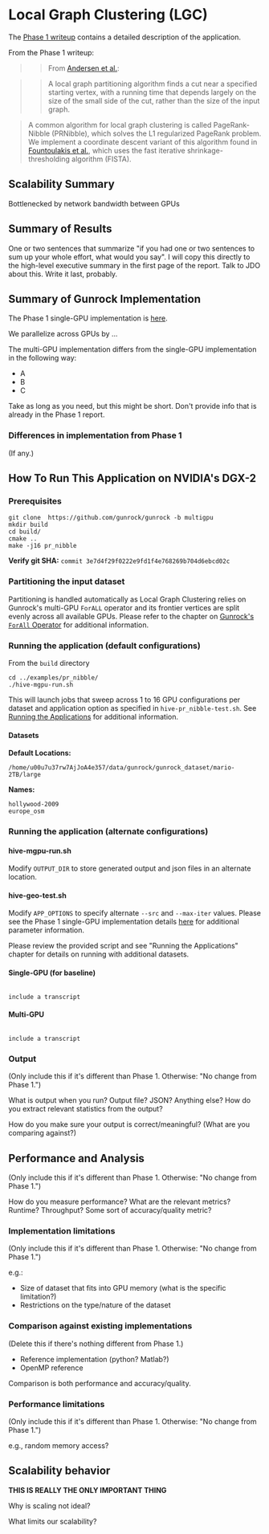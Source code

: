# Local Graph Clustering (LGC)

The [Phase 1 writeup]((../hive/hive_pr_nibble.md)) contains a detailed description of the application.

From the Phase 1 writeup:

>>From [Andersen et al.](https://projecteuclid.org/euclid.im/1243430567):

>> A local graph partitioning algorithm finds a cut near a specified starting vertex, with a running time that depends largely on the size of the small side of the cut, rather than the size of the input graph.

>A common algorithm for local graph clustering is called PageRank-Nibble (PRNibble), which solves the L1 regularized PageRank problem. We implement a coordinate descent variant of this algorithm found in [Fountoulakis et al.](https://arxiv.org/pdf/1602.01886.pdf), which uses the fast iterative shrinkage-thresholding algorithm (FISTA).

## Scalability Summary

Bottlenecked by network bandwidth between GPUs

## Summary of Results

One or two sentences that summarize "if you had one or two sentences to sum up your whole effort, what would you say". I will copy this directly to the high-level executive summary in the first page of the report. Talk to JDO about this. Write it last, probably.

## Summary of Gunrock Implementation

The Phase 1 single-GPU implementation is [here](../hive/hive_pr_nibble).

We parallelize across GPUs by ...

The multi-GPU implementation differs from the single-GPU implementation in the following way:

- A
- B
- C


Take as long as you need, but this might be short. Don't provide info that is already in the Phase 1 report.

### Differences in implementation from Phase 1

(If any.)

## How To Run This Application on NVIDIA's DGX-2

### Prerequisites
```
git clone  https://github.com/gunrock/gunrock -b multigpu
mkdir build
cd build/
cmake ..
make -j16 pr_nibble
```
**Verify git SHA:** `commit 3e7d4f29f0222e9fd1f4e768269b704d6ebcd02c`

### Partitioning the input dataset

Partitioning is handled automatically as Local Graph Clustering relies on Gunrock's multi-GPU `ForALL` operator and its frontier vertices are split evenly across all available GPUs. Please refer to the chapter on [Gunrock's `ForAll` Operator](#gunrocks-forall-operator) for additional information.

### Running the application (default configurations)

From the `build` directory

```
cd ../examples/pr_nibble/
./hive-mgpu-run.sh
```

This will launch jobs that sweep across 1 to 16 GPU configurations per dataset and application option as specified in `hive-pr_nibble-test.sh`.  See [Running the Applications](#running-the-applications) for additional information.


#### Datasets
**Default Locations:**

```
/home/u00u7u37rw7AjJoA4e357/data/gunrock/gunrock_dataset/mario-2TB/large
```

**Names:**

```
hollywood-2009
europe_osm
```

### Running the application (alternate configurations)

#### hive-mgpu-run.sh


Modify `OUTPUT_DIR` to store generated output and json files in an alternate location.

#### hive-geo-test.sh

Modify `APP_OPTIONS` to specify alternate `--src` and `--max-iter` values.  Please see the Phase 1 single-GPU implementation details [here](https://gunrock.github.io/docs/#/hive/hive_pr_nibble) for additional parameter information.

Please review the provided script and see "Running the Applications" chapter for details on running with additional datasets.

#### Single-GPU (for baseline)

<code>
include a transcript
</code>

#### Multi-GPU

<code>
include a transcript
</code>

### Output

(Only include this if it's different than Phase 1. Otherwise: "No change from Phase 1.")

What is output when you run? Output file? JSON? Anything else? How do you extract relevant statistics from the output?

How do you make sure your output is correct/meaningful? (What are you comparing against?)

## Performance and Analysis

(Only include this if it's different than Phase 1. Otherwise: "No change from Phase 1.")

How do you measure performance? What are the relevant metrics? Runtime? Throughput? Some sort of accuracy/quality metric?

### Implementation limitations

(Only include this if it's different than Phase 1. Otherwise: "No change from Phase 1.")

e.g.:

- Size of dataset that fits into GPU memory (what is the specific limitation?)
- Restrictions on the type/nature of the dataset

### Comparison against existing implementations

(Delete this if there's nothing different from Phase 1.)

- Reference implementation (python? Matlab?)
- OpenMP reference

Comparison is both performance and accuracy/quality.

### Performance limitations

(Only include this if it's different than Phase 1. Otherwise: "No change from Phase 1.")

e.g., random memory access?

## Scalability behavior

**THIS IS REALLY THE ONLY IMPORTANT THING**

Why is scaling not ideal?

What limits our scalability?
